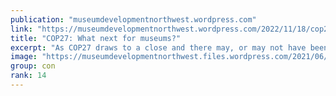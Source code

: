 ```yaml
---
publication: "museumdevelopmentnorthwest.wordpress.com"
link: "https://museumdevelopmentnorthwest.wordpress.com/2022/11/18/cop27-what-next-for-museums/"
title: "COP27: What next for museums?"
excerpt: "As COP27 draws to a close and there may, or may not have been, sufficient agreement between the leaders of countries to take the necessary action required, today’s blog post brings together informa…"
image: "https://museumdevelopmentnorthwest.files.wordpress.com/2021/06/cropped-logo-for-blogtwitter.jpg?w=200"
group: con
rank: 14
---
```

